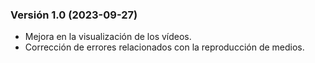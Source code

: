### Versión 1.0 (2023-09-27)

- Mejora en la visualización de los vídeos.
- Corrección de errores relacionados con la reproducción de medios.
